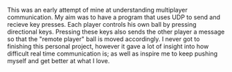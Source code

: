 This was an early attempt of mine at understanding multiplayer communication. My aim was to have a program that uses UDP to send and recieve key presses. Each player controls his own ball by pressing directional keys. Pressing these keys also sends the other player a message so that the "remote player" ball is moved accordingly. I never got to finishing this personal project, however it gave a lot of insight into how difficult real time communication is; as well as inspire me to keep pushing myself and get better at what I love.
